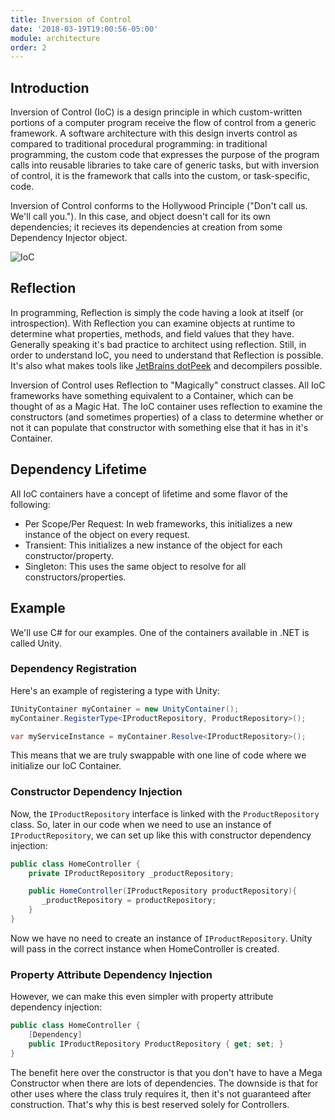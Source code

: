 ```yaml
---
title: Inversion of Control
date: '2018-03-19T19:00:56-05:00'
module: architecture
order: 2
---
```


## Introduction

Inversion of Control (IoC) is a design principle in which custom-written portions of a computer program receive the flow of control from a generic framework. A software architecture with this design inverts control as compared to traditional procedural programming: in traditional programming, the custom code that expresses the purpose of the program calls into reusable libraries to take care of generic tasks, but with inversion of control, it is the framework that calls into the custom, or task-specific, code.

Inversion of Control conforms to the Hollywood Principle ("Don't call us. We'll call you."). In this case, and object doesn't call for its own dependencies; it recieves its dependencies at creation from some Dependency Injector object.

![IoC](/images/ioc.png "IoC")

## Reflection

In programming, Reflection is simply the code having a look at itself (or introspection). With Reflection you can examine objects at runtime to determine what properties, methods, and field values that they have. Generally speaking it's bad practice to architect using reflection. Still, in order to understand IoC, you need to understand that Reflection is possible. It's also what makes tools like [JetBrains dotPeek](https://www.jetbrains.com/decompiler/) and decompilers possible.

Inversion of Control uses Reflection to "Magically" construct classes. All IoC frameworks have something equivalent to a Container, which can be thought of as a Magic Hat. The IoC container uses reflection to examine the constructors (and sometimes properties) of a class to determine whether or not it can populate that constructor with something else that it has in it's Container.

## Dependency Lifetime

All IoC containers have a concept of lifetime and some flavor of the following:

* Per Scope/Per Request: In web frameworks, this initializes a new instance of the object on every request.
* Transient: This initializes a new instance of the object for each constructor/property.
* Singleton: This uses the same object to resolve for all constructors/properties.

## Example

We'll use C# for our examples. One of the containers available in .NET is called Unity.

### Dependency Registration

Here's an example of registering a type with Unity:

```csharp
IUnityContainer myContainer = new UnityContainer();
myContainer.RegisterType<IProductRepository, ProductRepository>();

var myServiceInstance = myContainer.Resolve<IProductRepository>();
```

This means that we are truly swappable with one line of code where we initialize our IoC Container.

### Constructor Dependency Injection

Now, the `IProductRepository` interface is linked with the `ProductRepository` class. So, later in our code when we need to use an instance of `IProductRepository`, we can set up like this with constructor dependency injection:

```csharp
public class HomeController {
    private IProductRepository _productRepository;

    public HomeController(IProductRepository productRepository){
       _productRepository = productRepository;
    }
}
```

Now we have no need to create an instance of `IProductRepository`. Unity will pass in the correct instance when HomeController is created.

### Property Attribute Dependency Injection

However, we can make this even simpler with property attribute dependency injection:

```csharp
public class HomeController {
    [Dependency]
    public IProductRepository ProductRepository { get; set; }
}
```

The benefit here over the constructor is that you don't have to have a Mega Constructor when there are lots of dependencies. The downside is that for other uses where the class truly requires it, then it's not guaranteed after construction. That's why this is best reserved solely for Controllers.
